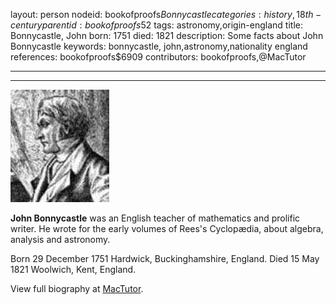 layout: person
nodeid: bookofproofs$Bonnycastle
categories: history,18th-century
parentid: bookofproofs$52
tags: astronomy,origin-england
title: Bonnycastle, John
born: 1751
died: 1821
description: Some facts about John Bonnycastle
keywords: bonnycastle, john,astronomy,nationality england
references: bookofproofs$6909
contributors: bookofproofs,@MacTutor

---


---

![Bonnycastle.jpg](https://github.com/bookofproofs/bookofproofs.github.io/blob/main/_sources/_assets/images/portraits/Bonnycastle.jpg?raw=true)

**John Bonnycastle** was an English teacher of mathematics and prolific writer. He wrote for the early volumes of Rees's Cyclopædia, about algebra, analysis and astronomy.

Born 29 December 1751 Hardwick, Buckinghamshire, England. Died 15 May 1821 Woolwich, Kent, England.


View full biography at [MacTutor](https://mathshistory.st-andrews.ac.uk/Biographies/Bonnycastle/).